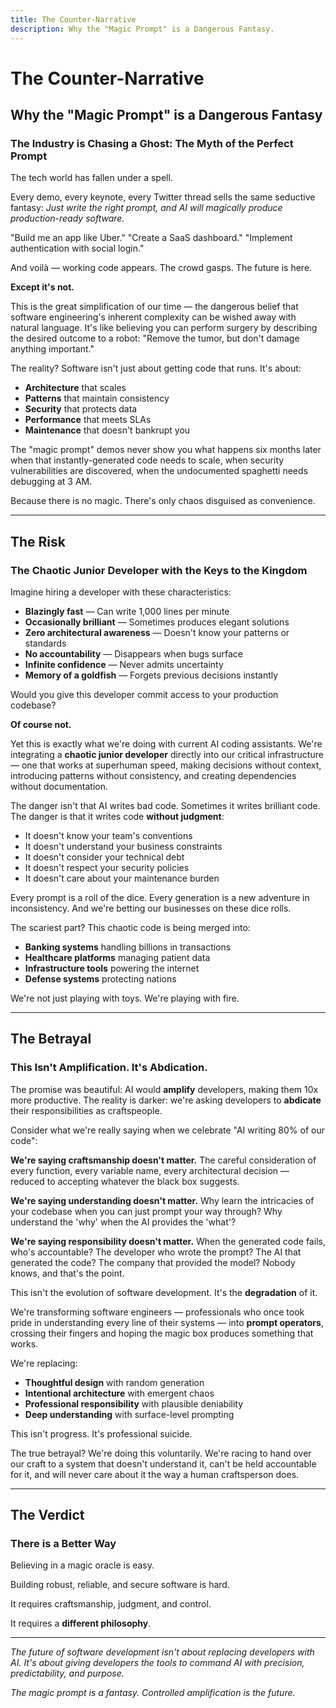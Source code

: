```yaml
---
title: The Counter-Narrative
description: Why the "Magic Prompt" is a Dangerous Fantasy.
---
```


# The Counter-Narrative

## Why the "Magic Prompt" is a Dangerous Fantasy

### The Industry is Chasing a Ghost: The Myth of the Perfect Prompt

The tech world has fallen under a spell.

Every demo, every keynote, every Twitter thread sells the same seductive fantasy: _Just write the right prompt, and AI will magically produce production-ready software._

"Build me an app like Uber."
"Create a SaaS dashboard."
"Implement authentication with social login."

And voilà — working code appears. The crowd gasps. The future is here.

**Except it's not.**

This is the great simplification of our time — the dangerous belief that software engineering's inherent complexity can be wished away with natural language. It's like believing you can perform surgery by describing the desired outcome to a robot: "Remove the tumor, but don't damage anything important."

The reality? Software isn't just about getting code that runs. It's about:

- **Architecture** that scales
- **Patterns** that maintain consistency
- **Security** that protects data
- **Performance** that meets SLAs
- **Maintenance** that doesn't bankrupt you

The "magic prompt" demos never show you what happens six months later when that instantly-generated code needs to scale, when security vulnerabilities are discovered, when the undocumented spaghetti needs debugging at 3 AM.

Because there is no magic. There's only chaos disguised as convenience.

---

## The Risk

### The Chaotic Junior Developer with the Keys to the Kingdom

Imagine hiring a developer with these characteristics:

- **Blazingly fast** — Can write 1,000 lines per minute
- **Occasionally brilliant** — Sometimes produces elegant solutions
- **Zero architectural awareness** — Doesn't know your patterns or standards
- **No accountability** — Disappears when bugs surface
- **Infinite confidence** — Never admits uncertainty
- **Memory of a goldfish** — Forgets previous decisions instantly

Would you give this developer commit access to your production codebase?

**Of course not.**

Yet this is exactly what we're doing with current AI coding assistants. We're integrating a **chaotic junior developer** directly into our critical infrastructure — one that works at superhuman speed, making decisions without context, introducing patterns without consistency, and creating dependencies without documentation.

The danger isn't that AI writes bad code. Sometimes it writes brilliant code. The danger is that it writes code **without judgment**:

- It doesn't know your team's conventions
- It doesn't understand your business constraints
- It doesn't consider your technical debt
- It doesn't respect your security policies
- It doesn't care about your maintenance burden

Every prompt is a roll of the dice. Every generation is a new adventure in inconsistency. And we're betting our businesses on these dice rolls.

The scariest part? This chaotic code is being merged into:

- **Banking systems** handling billions in transactions
- **Healthcare platforms** managing patient data
- **Infrastructure tools** powering the internet
- **Defense systems** protecting nations

We're not just playing with toys. We're playing with fire.

---

## The Betrayal

### This Isn't Amplification. It's Abdication.

The promise was beautiful: AI would **amplify** developers, making them 10x more productive. The reality is darker: we're asking developers to **abdicate** their responsibilities as craftspeople.

Consider what we're really saying when we celebrate "AI writing 80% of our code":

**We're saying craftsmanship doesn't matter.**
The careful consideration of every function, every variable name, every architectural decision — reduced to accepting whatever the black box suggests.

**We're saying understanding doesn't matter.**
Why learn the intricacies of your codebase when you can just prompt your way through? Why understand the 'why' when the AI provides the 'what'?

**We're saying responsibility doesn't matter.**
When the generated code fails, who's accountable? The developer who wrote the prompt? The AI that generated the code? The company that provided the model? Nobody knows, and that's the point.

This isn't the evolution of software development. It's the **degradation** of it.

We're transforming software engineers — professionals who once took pride in understanding every line of their systems — into **prompt operators**, crossing their fingers and hoping the magic box produces something that works.

We're replacing:

- **Thoughtful design** with random generation
- **Intentional architecture** with emergent chaos
- **Professional responsibility** with plausible deniability
- **Deep understanding** with surface-level prompting

This isn't progress. It's professional suicide.

The true betrayal? We're doing this voluntarily. We're racing to hand over our craft to a system that doesn't understand it, can't be held accountable for it, and will never care about it the way a human craftsperson does.

---

## The Verdict

### There is a Better Way

Believing in a magic oracle is easy.

Building robust, reliable, and secure software is hard.

It requires craftsmanship, judgment, and control.

It requires a **different philosophy**.

<PageCTA
  title="Discover a Different Path"
  subtitle="Learn how Controlled Amplification transforms AI from oracle to precision tool"
  buttonText="Read Our Philosophy"
  buttonLink="/philosophy"
  buttonStyle="secondary"
/>

---

_The future of software development isn't about replacing developers with AI. It's about giving developers the tools to command AI with precision, predictability, and purpose._

_The magic prompt is a fantasy. Controlled amplification is the future._
